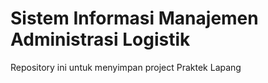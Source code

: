 # Sistem Informasi Manajemen Administrasi Logistik
Repository ini untuk menyimpan project Praktek Lapang
